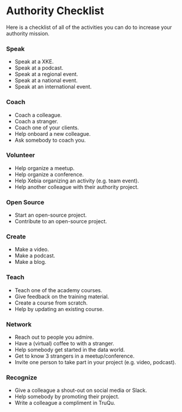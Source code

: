 # Authority Checklist
Here is a checklist of all of the activities you can do to increase your authority mission. 

### Speak
* Speak at a XKE.
* Speak at a podcast.
* Speak at a regional event.
* Speak at a national event.
* Speak at an international event.

### Coach
* Coach a colleague.
* Coach a stranger.
* Coach one of your clients.
* Help onboard a new colleague. 
* Ask somebody to coach you.

### Volunteer
* Help organize a meetup.
* Help organize a conference.
* Help Xebia organizing an activity (e.g. team event).
* Help another colleague with their authority project.

### Open Source
* Start an open-source project.
* Contribute to an open-source project.

### Create
* Make a video.
* Make a podcast. 
* Make a blog.

### Teach
* Teach one of the academy courses.
* Give feedback on the training material.
* Create a course from scratch.
* Help by updating an existing course.

### Network
* Reach out to people you admire. 
* Have a (virtual) coffee to with a stranger.
* Help somebody get started in the data world.
* Get to know 3 strangers in a meetup/conference.
* Invite one person to take part in your project (e.g. video, podcast).

### Recognize
* Give a colleague a shout-out on social media or Slack.
* Help somebody by promoting their project. 
* Write a colleague a compliment in TruQu. 
